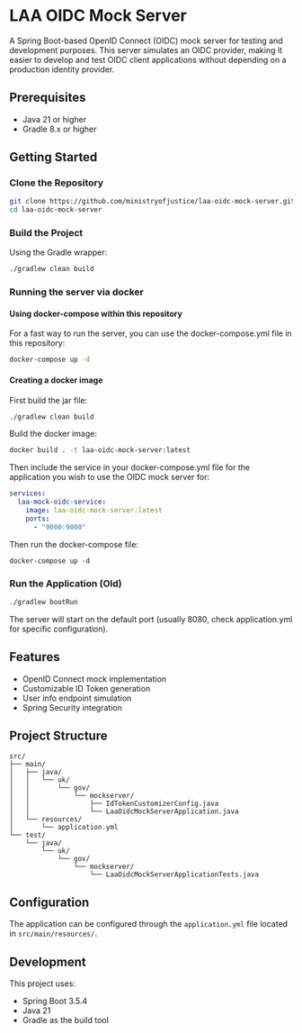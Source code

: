 # LAA OIDC Mock Server

A Spring Boot-based OpenID Connect (OIDC) mock server for testing and development purposes. This server simulates an OIDC provider, making it easier to develop and test OIDC client applications without depending on a production identity provider.

## Prerequisites

- Java 21 or higher
- Gradle 8.x or higher

## Getting Started

### Clone the Repository

```bash
git clone https://github.com/ministryofjustice/laa-oidc-mock-server.git
cd laa-oidc-mock-server
```

### Build the Project

Using the Gradle wrapper:

```bash
./gradlew clean build
```

### Running the server via docker

#### Using docker-compose within this repository

For a fast way to run the server, you can use the docker-compose.yml file in this repository:
```bash
docker-compose up -d
```

#### Creating a docker image

First build the jar file:
```bash
./gradlew clean build
```

Build the docker image:

```bash
docker build . -t laa-oidc-mock-server:latest
```

Then include the service in your docker-compose.yml file for the application you wish to use
the OIDC mock server for:

```yaml
services:
  laa-mock-oidc-service:
    image: laa-oidc-mock-server:latest
    ports:
      - "9000:9000"
```

Then run the docker-compose file:
```shell
docker-compose up -d
```

### Run the Application (Old)

```bash
./gradlew bootRun
```

The server will start on the default port (usually 8080, check application.yml for specific configuration).

## Features

- OpenID Connect mock implementation
- Customizable ID Token generation
- User info endpoint simulation
- Spring Security integration

## Project Structure

```
src/
├── main/
│   ├── java/
│   │   └── uk/
│   │       └── gov/
│   │           └── mockserver/
│   │               ├── IdTokenCustomizerConfig.java
│   │               └── LaaOidcMockServerApplication.java
│   └── resources/
│       └── application.yml
└── test/
    └── java/
        └── uk/
            └── gov/
                └── mockserver/
                    └── LaaOidcMockServerApplicationTests.java
```

## Configuration

The application can be configured through the `application.yml` file located in `src/main/resources/`.

## Development

This project uses:
- Spring Boot 3.5.4
- Java 21
- Gradle as the build tool
